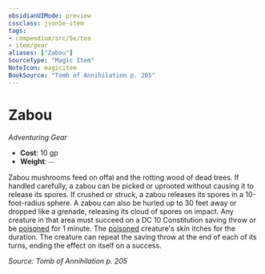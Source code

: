 ```yaml
---
obsidianUIMode: preview
cssclass: json5e-item
tags:
- compendium/src/5e/toa
- item/gear
aliases: ["Zabou"]
SourceType: "Magic Item"
NoteIcon: magicitem
BookSource: "Tomb of Annihilation p. 205"
---
```

# Zabou
*Adventuring Gear*  

- **Cost**: 10 gp
- **Weight**: ⏤

Zabou mushrooms feed on offal and the rotting wood of dead trees. If handled carefully, a zabou can be picked or uprooted without causing it to release its spores. If crushed or struck, a zabou releases its spores in a 10-foot-radius sphere. A zabou can also be hurled up to 30 feet away or dropped like a grenade, releasing its cloud of spores on impact. Any creature in that area must succeed on a DC 10 Constitution saving throw or be [poisoned](/2-Mechanics/CLI/rules/conditions.md#poisoned) for 1 minute. The [poisoned](/2-Mechanics/CLI/rules/conditions.md#poisoned) creature's skin itches for the duration. The creature can repeat the saving throw at the end of each of its turns, ending the effect on itself on a success.

*Source: Tomb of Annihilation p. 205*